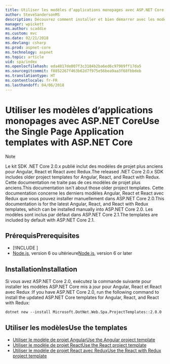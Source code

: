 ```yaml
---
title: Utiliser les modèles d’applications monopages avec ASP.NET Core
author: SteveSandersonMS
description: Découvrez comment installer et bien démarrer avec les modèles de projet d’application à page unique ASP.NET Core.
manager: wpickett
ms.author: scaddie
ms.custom: mvc
ms.date: 02/21/2018
ms.devlang: csharp
ms.prod: aspnet-core
ms.technology: aspnet
ms.topic: article
uid: spa/index
ms.openlocfilehash: eda4817de007f3c3184b2ba6ed6c97989ff17da5
ms.sourcegitcommit: f8852267f463b62d7f975e56bea9aa3f68fbbdeb
ms.translationtype: HT
ms.contentlocale: fr-FR
ms.lasthandoff: 04/06/2018
---
```

# <a name="use-the-single-page-application-templates-with-aspnet-core"></a><span data-ttu-id="a73e7-103">Utiliser les modèles d’applications monopages avec ASP.NET Core</span><span class="sxs-lookup"><span data-stu-id="a73e7-103">Use the Single Page Application templates with ASP.NET Core</span></span>

> [!NOTE]
> <span data-ttu-id="a73e7-104">Le kit SDK .NET Core 2.0.x publié inclut des modèles de projet plus anciens pour Angular, React et React avec Redux.</span><span class="sxs-lookup"><span data-stu-id="a73e7-104">The released .NET Core 2.0.x SDK includes older project templates for Angular, React, and React with Redux.</span></span> <span data-ttu-id="a73e7-105">Cette documentation ne traite pas de ces modèles de projet plus anciens.</span><span class="sxs-lookup"><span data-stu-id="a73e7-105">This documentation isn't about those older project templates.</span></span> <span data-ttu-id="a73e7-106">Cette documentation concerne les derniers modèles Angular, React et React avec Redux que vous pouvez installer manuellement dans ASP.NET Core 2.0.</span><span class="sxs-lookup"><span data-stu-id="a73e7-106">This documentation is for the latest Angular, React, and React with Redux templates, which can be installed manually into ASP.NET Core 2.0.</span></span> <span data-ttu-id="a73e7-107">Les modèles sont inclus par défaut dans ASP.NET Core 2.1.</span><span class="sxs-lookup"><span data-stu-id="a73e7-107">The templates are included by default with ASP.NET Core 2.1.</span></span>

## <a name="prerequisites"></a><span data-ttu-id="a73e7-108">Prérequis</span><span class="sxs-lookup"><span data-stu-id="a73e7-108">Prerequisites</span></span>

* [!INCLUDE [](~/includes/net-core-sdk-download-link.md)]
* <span data-ttu-id="a73e7-109">[Node.js](https://nodejs.org), version 6 ou ultérieure</span><span class="sxs-lookup"><span data-stu-id="a73e7-109">[Node.js](https://nodejs.org), version 6 or later</span></span>

## <a name="installation"></a><span data-ttu-id="a73e7-110">Installation</span><span class="sxs-lookup"><span data-stu-id="a73e7-110">Installation</span></span>

<span data-ttu-id="a73e7-111">Si vous avez ASP.NET Core 2.0, exécutez la commande suivante pour installer les modèles ASP.NET Core mis à jour pour Angular, React et React avec Redux :</span><span class="sxs-lookup"><span data-stu-id="a73e7-111">If you have ASP.NET Core 2.0, run the following command to install the updated ASP.NET Core templates for Angular, React, and React with Redux:</span></span>

```console
dotnet new --install Microsoft.DotNet.Web.Spa.ProjectTemplates::2.0.0
```

## <a name="use-the-templates"></a><span data-ttu-id="a73e7-112">Utiliser les modèles</span><span class="sxs-lookup"><span data-stu-id="a73e7-112">Use the templates</span></span>

- [<span data-ttu-id="a73e7-113">Utiliser le modèle de projet Angular</span><span class="sxs-lookup"><span data-stu-id="a73e7-113">Use the Angular project template</span></span>](xref:spa/angular)
- [<span data-ttu-id="a73e7-114">Utiliser le modèle de projet React</span><span class="sxs-lookup"><span data-stu-id="a73e7-114">Use the React project template</span></span>](xref:spa/react)
- [<span data-ttu-id="a73e7-115">Utiliser le modèle de projet React avec Redux</span><span class="sxs-lookup"><span data-stu-id="a73e7-115">Use the React with Redux project template</span></span>](xref:spa/react-with-redux)
